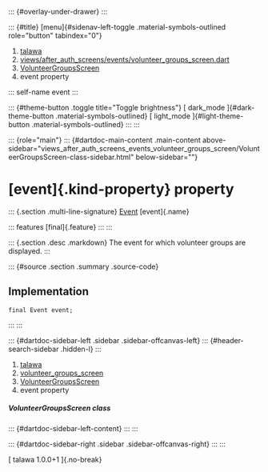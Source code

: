 ::: {#overlay-under-drawer}
:::

::: {#title}
[menu]{#sidenav-left-toggle .material-symbols-outlined role="button"
tabindex="0"}

1.  [talawa](../../index.html)
2.  [views/after_auth_screens/events/volunteer_groups_screen.dart](../../views_after_auth_screens_events_volunteer_groups_screen/)
3.  [VolunteerGroupsScreen](../../views_after_auth_screens_events_volunteer_groups_screen/VolunteerGroupsScreen-class.html)
4.  event property

::: self-name
event
:::

::: {#theme-button .toggle title="Toggle brightness"}
[ dark_mode ]{#dark-theme-button .material-symbols-outlined} [
light_mode ]{#light-theme-button .material-symbols-outlined}
:::
:::

::: {role="main"}
::: {#dartdoc-main-content .main-content above-sidebar="views_after_auth_screens_events_volunteer_groups_screen/VolunteerGroupsScreen-class-sidebar.html" below-sidebar=""}
<div>

# [event]{.kind-property} property

</div>

::: {.section .multi-line-signature}
[Event](../../models_events_event_model/Event-class.html) [event]{.name}

::: features
[final]{.feature}
:::
:::

::: {.section .desc .markdown}
The event for which volunteer groups are displayed.
:::

::: {#source .section .summary .source-code}
## Implementation

``` language-dart
final Event event;
```
:::
:::

::: {#dartdoc-sidebar-left .sidebar .sidebar-offcanvas-left}
::: {#header-search-sidebar .hidden-l}
:::

1.  [talawa](../../index.html)
2.  [volunteer_groups_screen](../../views_after_auth_screens_events_volunteer_groups_screen/)
3.  [VolunteerGroupsScreen](../../views_after_auth_screens_events_volunteer_groups_screen/VolunteerGroupsScreen-class.html)
4.  event property

##### VolunteerGroupsScreen class

::: {#dartdoc-sidebar-left-content}
:::
:::

::: {#dartdoc-sidebar-right .sidebar .sidebar-offcanvas-right}
:::
:::

[ talawa 1.0.0+1 ]{.no-break}

